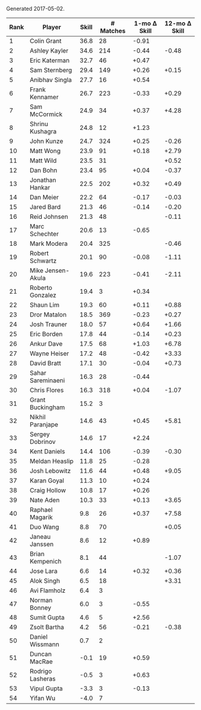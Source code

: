 Generated 2017-05-02.

| Rank | Player            | Skill | # Matches | 1-mo Δ Skill | 12-mo Δ Skill |
|------|-------------------|-------|-----------|--------------|---------------|
|    1 | Colin Grant       |  36.8 |        28 |        -0.91 |               |
|    2 | Ashley Kayler     |  34.6 |       214 |        -0.44 |         -0.48 |
|    3 | Eric Katerman     |  32.7 |        46 |        +0.47 |               |
|    4 | Sam Sternberg     |  29.4 |       149 |        +0.26 |         +0.15 |
|    5 | Anibhav Singla    |  27.7 |        16 |        +0.54 |               |
|    6 | Frank Kennamer    |  26.7 |       223 |        -0.33 |         +0.29 |
|    7 | Sam McCormick     |  24.9 |        34 |        +0.37 |         +4.28 |
|    8 | Shrinu Kushagra   |  24.8 |        12 |        +1.23 |               |
|    9 | John Kunze        |  24.7 |       324 |        +0.25 |         -0.26 |
|   10 | Matt Wong         |  23.9 |        91 |        +0.18 |         +2.79 |
|   11 | Matt Wild         |  23.5 |        31 |              |         +0.52 |
|   12 | Dan Bohn          |  23.4 |        95 |        +0.04 |         -0.37 |
|   13 | Jonathan Hankar   |  22.5 |       202 |        +0.32 |         +0.49 |
|   14 | Dan Meier         |  22.2 |        64 |        -0.17 |         -0.03 |
|   15 | Jared Bard        |  21.3 |        46 |        -0.14 |         -0.20 |
|   16 | Reid Johnsen      |  21.3 |        48 |              |         -0.11 |
|   17 | Marc Schechter    |  20.6 |        13 |        -0.65 |               |
|   18 | Mark Modera       |  20.4 |       325 |              |         -0.46 |
|   19 | Robert Schwartz   |  20.1 |        90 |        -0.08 |         -1.11 |
|   20 | Mike Jensen-Akula |  19.6 |       223 |        -0.41 |         -2.11 |
|   21 | Roberto Gonzalez  |  19.4 |         3 |        +0.34 |               |
|   22 | Shaun Lim         |  19.3 |        60 |        +0.11 |         +0.88 |
|   23 | Dror Matalon      |  18.5 |       369 |        -0.23 |         +0.27 |
|   24 | Josh Trauner      |  18.0 |        57 |        +0.64 |         +1.66 |
|   25 | Eric Borden       |  17.8 |        44 |        -0.14 |         +0.23 |
|   26 | Ankur Dave        |  17.5 |        68 |        +1.03 |         +6.78 |
|   27 | Wayne Heiser      |  17.2 |        48 |        -0.42 |         +3.33 |
|   28 | David Bratt       |  17.1 |        30 |        -0.04 |         +0.73 |
|   29 | Sahar Sareminaeni |  16.3 |        28 |        -0.44 |               |
|   30 | Chris Flores      |  16.3 |       318 |        +0.04 |         -1.07 |
|   31 | Grant Buckingham  |  15.2 |         3 |              |               |
|   32 | Nikhil Paranjape  |  14.6 |        43 |        +0.45 |         +5.81 |
|   33 | Sergey Dobrinov   |  14.6 |        17 |        +2.24 |               |
|   34 | Kent Daniels      |  14.4 |       106 |        -0.39 |         -0.30 |
|   35 | Meldan Heaslip    |  11.8 |        25 |        -0.28 |               |
|   36 | Josh Lebowitz     |  11.6 |        44 |        +0.48 |         +9.05 |
|   37 | Karan Goyal       |  11.3 |        10 |        +0.24 |               |
|   38 | Craig Hollow      |  10.8 |        17 |        +0.26 |               |
|   39 | Nate Aden         |  10.3 |        33 |        +0.13 |         +3.65 |
|   40 | Raphael Magarik   |   9.8 |        26 |        +0.37 |         +7.58 |
|   41 | Duo Wang          |   8.8 |        70 |              |         +0.05 |
|   42 | Janeau Janssen    |   8.6 |        12 |        +0.89 |               |
|   43 | Brian Kempenich   |   8.1 |        44 |              |         -1.07 |
|   44 | Jose Lara         |   6.6 |        14 |        +0.32 |         +0.36 |
|   45 | Alok Singh        |   6.5 |        18 |              |         +3.31 |
|   46 | Avi Flamholz      |   6.4 |         3 |              |               |
|   47 | Norman Bonney     |   6.0 |         3 |        -0.55 |               |
|   48 | Sumit Gupta       |   4.6 |         5 |        +2.56 |               |
|   49 | Zsolt Bartha      |   4.2 |        56 |        -0.21 |         -0.38 |
|   50 | Daniel Wissmann   |   0.7 |         2 |              |               |
|   51 | Duncan MacRae     |  -0.1 |        19 |        +0.59 |               |
|   52 | Rodrigo Lasheras  |  -0.5 |         3 |        +0.63 |               |
|   53 | Vipul Gupta       |  -3.3 |         3 |        -0.13 |               |
|   54 | Yifan Wu          |  -4.0 |         7 |              |               |